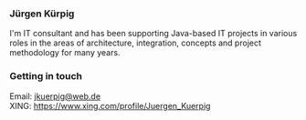 ### Jürgen Kürpig

I'm IT consultant and has been supporting Java-based IT projects in various roles in the areas of architecture, integration, concepts and project methodology for many years.



### Getting in touch

Email: jkuerpig@web.de  
XING: https://www.xing.com/profile/Juergen_Kuerpig

<!--
**jorgekue/jorgekue** is a ✨ _special_ ✨ repository because its `README.md` (this file) appears on your GitHub profile.

Here are some ideas to get you started:

- 🔭 I’m currently working on ...
- 🌱 I’m currently learning ...
- 👯 I’m looking to collaborate on ...
- 🤔 I’m looking for help with ...
- 💬 Ask me about ...
- 📫 How to reach me: ...
- 😄 Pronouns: ...
- ⚡ Fun fact: ...
-->
